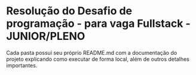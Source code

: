 # Resolução do Desafio de programação - para vaga Fullstack - JUNIOR/PLENO

Cada pasta possui seu próprio README.md com a documentação do projeto explicando como executar de forma local, além de outros detalhes importantes.
